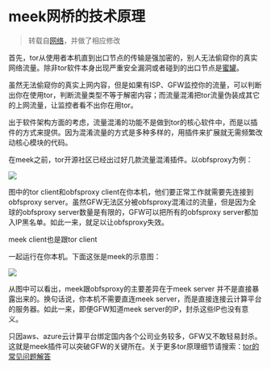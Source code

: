 # meek网桥的技术原理

> 转载自[网络](https://www.google.com/search?q=meek%E6%B5%81%E9%87%8F%E6%B7%B7%E6%B7%86&oq=meek%E6%B5%81%E9%87%8F%E6%B7%B7%E6%B7%86&aqs=chrome..69i57.7285j0j9&sourceid=chrome&ie=UTF-8)，并做了相应修改

首先，tor从使用者本机直到出口节点的传输是强加密的，别人无法偷窥你的真实网络流量。除非tor软件本身出现严重安全漏洞或者碰到的出口节点是[蜜罐](https://baike.baidu.com/item/%E8%9C%9C%E7%BD%90%E6%8A%80%E6%9C%AF/9165942?fromtitle=%E8%9C%9C%E7%BD%90&fromid=5390254)。

虽然无法偷窥你的真实上网内容，但是如果有ISP、GFW监控你的流量，可以判断出你在使用tor，判断流量类型不等于解密内容；而流量混淆把tor流量伪装成其它的上网流量，让监控者看不出你在用tor。

出于软件架构方面的考虑，流量混淆的功能不是做到tor的核心软件中，而是以插件的方式来提供。因为混淆流量的方式是多种多样的，用插件来扩展就无需频繁改动核心模块的代码。

在meek之前，tor开源社区已经出过好几款流量混淆插件。以obfsproxy为例：

<!-- ![](https://ipfs.io/ipfs/QmWbJAtptajEo98PHticEVyGDQewFyEYuq7hv6w9AbE8uh?3.png) -->

![](https://i.postimg.cc/bv8fkjQ6/2018-05-10-164713.png)

图中的tor client和obfsproxy client在你本机，他们要正常工作就需要先连接到obfsproxy server。虽然GFW无法区分被obfsproxy混淆过的流量，但是因为全球的obfsproxy server数量是有限的，GFW可以把所有的obfsproxy server都加入IP黑名单。如此一来，就足以让obfsproxy失效。  
  
meek client也是跟tor client

一起运行在你本机。下面这张是meek的示意图：

<!-- ![](https://ipfs.io/ipfs/QmRD4PGd2W2PotzuukKbMnbU5gHAijrnXzTxpCbUQT5fGq?1.png) -->

![](https://i.postimg.cc/XJJhkNXg/2018-05-10-171318.png)

从图中可以看出，meek跟obfsproxy的主要差异在于meek server 并不是直接暴露出来的。换句话说，你本机不需要直连meek server，而是直接连接云计算平台的服务器。如此一来，即便GFW知道meek server的IP，封杀这些IP也没有意义。

只因aws、azure云计算平台绑定国内各个公司业务较多，GFW又不敢轻易封杀。这就是meek插件可以突破GFW的关键所在。关于更多tor原理细节请搜索：[tor的常见问题解答](https://www.google.com/search?q=TOR+%E7%9A%84%E5%B8%B8%E8%A7%81%E9%97%AE%E9%A2%98%E8%A7%A3%E7%AD%94&oq=TOR+%E7%9A%84%E5%B8%B8%E8%A7%81%E9%97%AE%E9%A2%98%E8%A7%A3%E7%AD%94&aqs=chrome..69i57j69i60.535j0j7&sourceid=chrome&ie=UTF-8)

